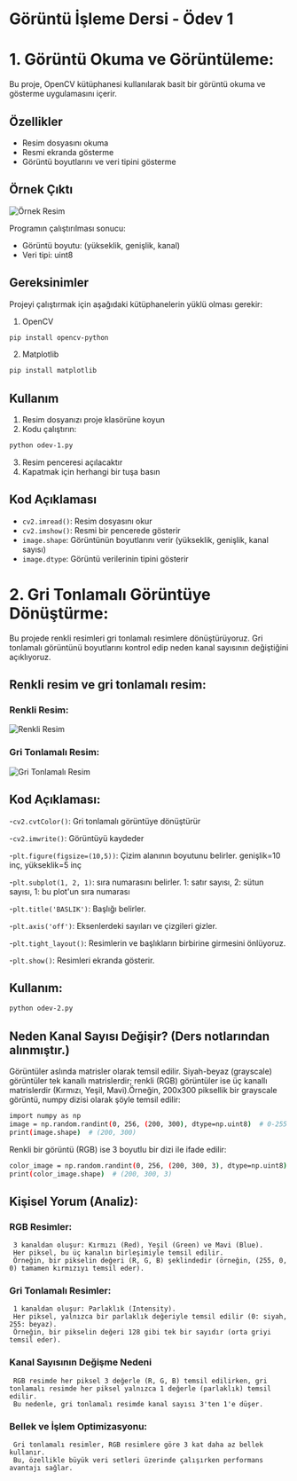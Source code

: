 # Görüntü İşleme Dersi - Ödev 1

# 1. Görüntü Okuma ve Görüntüleme:

Bu proje, OpenCV kütüphanesi kullanılarak basit bir görüntü okuma ve gösterme uygulamasını içerir.

## Özellikler

- Resim dosyasını okuma
- Resmi ekranda gösterme
- Görüntü boyutlarını ve veri tipini gösterme

## Örnek Çıktı

![Örnek Resim](resim.jpg)

Programın çalıştırılması sonucu:
- Görüntü boyutu: (yükseklik, genişlik, kanal)
- Veri tipi: uint8

## Gereksinimler

Projeyi çalıştırmak için aşağıdaki kütüphanelerin yüklü olması gerekir:

1. OpenCV

```bash
pip install opencv-python
```

2. Matplotlib

```bash
pip install matplotlib
```

## Kullanım

1. Resim dosyanızı proje klasörüne koyun
2. Kodu çalıştırın:

```bash
python odev-1.py
```
3. Resim penceresi açılacaktır
4. Kapatmak için herhangi bir tuşa basın

## Kod Açıklaması

- `cv2.imread()`: Resim dosyasını okur
- `cv2.imshow()`: Resmi bir pencerede gösterir
- `image.shape`: Görüntünün boyutlarını verir (yükseklik, genişlik, kanal sayısı)
- `image.dtype`: Görüntü verilerinin tipini gösterir


# 2. Gri Tonlamalı Görüntüye Dönüştürme:

Bu projede renkli resimleri gri tonlamalı resimlere dönüştürüyoruz. Gri tonlamalı görüntünü boyutlarını kontrol edip neden kanal sayısının değiştiğini açıklıyoruz.

## Renkli resim ve gri tonlamalı resim:

### Renkli Resim:
![Renkli Resim](resim.jpg)

### Gri Tonlamalı Resim:
![Gri Tonlamalı Resim](gri_resim.jpg)


## Kod Açıklaması:

-`cv2.cvtColor()`: Gri tonlamalı görüntüye dönüştürür


-`cv2.imwrite()`:  Görüntüyü kaydeder


-`plt.figure(figsize=(10,5))`: Çizim alanının boyutunu belirler. genişlik=10 inç, yükseklik=5 inç


-`plt.subplot(1, 2, 1)`: sıra numarasını belirler. 1: satır sayısı, 2: sütun sayısı, 1: bu plot'un sıra numarası


-`plt.title('BASLIK')`: Başlığı belirler.


-`plt.axis('off')`: Eksenlerdeki sayıları ve çizgileri gizler.


-`plt.tight_layout()`: Resimlerin ve başlıkların birbirine girmesini önlüyoruz.


-`plt.show()`: Resimleri ekranda gösterir.


## Kullanım:

```bash
python odev-2.py
```

## Neden Kanal Sayısı Değişir? (Ders notlarından alınmıştır.)

Görüntüler aslında matrisler olarak temsil edilir. Siyah-beyaz 
(grayscale) görüntüler tek kanallı matrislerdir; renkli (RGB) görüntüler 
ise üç kanallı matrislerdir (Kırmızı, Yeşil, Mavi).Örneğin, 200x300 
piksellik bir grayscale görüntü, numpy dizisi olarak şöyle temsil edilir:

```bash
import numpy as np
image = np.random.randint(0, 256, (200, 300), dtype=np.uint8)  # 0-255 arasında rastgele pikseller
print(image.shape)  # (200, 300)
```

Renkli bir görüntü (RGB) ise 3 boyutlu bir dizi ile ifade edilir:

```bash
color_image = np.random.randint(0, 256, (200, 300, 3), dtype=np.uint8)
print(color_image.shape)  # (200, 300, 3)
```

## Kişisel Yorum (Analiz):

### RGB Resimler:
     3 kanaldan oluşur: Kırmızı (Red), Yeşil (Green) ve Mavi (Blue).
     Her piksel, bu üç kanalın birleşimiyle temsil edilir.
     Örneğin, bir pikselin değeri (R, G, B) şeklindedir (örneğin, (255, 0, 0) tamamen kırmızıyı temsil eder).

### Gri Tonlamalı Resimler:
     1 kanaldan oluşur: Parlaklık (Intensity).
     Her piksel, yalnızca bir parlaklık değeriyle temsil edilir (0: siyah, 255: beyaz).
     Örneğin, bir pikselin değeri 128 gibi tek bir sayıdır (orta griyi temsil eder).

### Kanal Sayısının Değişme Nedeni
     RGB resimde her piksel 3 değerle (R, G, B) temsil edilirken, gri tonlamalı resimde her piksel yalnızca 1 değerle (parlaklık) temsil edilir.
     Bu nedenle, gri tonlamalı resimde kanal sayısı 3'ten 1'e düşer.

### Bellek ve İşlem Optimizasyonu:
     Gri tonlamalı resimler, RGB resimlere göre 3 kat daha az bellek kullanır.
     Bu, özellikle büyük veri setleri üzerinde çalışırken performans avantajı sağlar.

